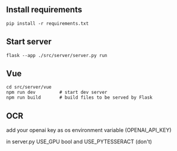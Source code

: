 ## Install requirements

`pip install -r requirements.txt`

## Start server

`flask --app ./src/server/server.py run`

## Vue

```
cd src/server/vue
npm run dev			# start dev server
npm run build		# build files to be served by Flask
```

## OCR

add your openai key as os environment variable (OPENAI_API_KEY)

in server.py USE_GPU bool and USE_PYTESSERACT (don't)